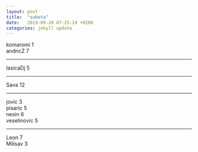 ```yaml
---
layout: post
title:  "subota"
date:   2019-09-28 07:25:24 +0200
categories: jekyll update
---
```


komaromi 1  
andricZ  7  

***

lasicaDj 5  

***

Sava 12  

***

jovic 3  
pisaric 5  
nesin 6  
veselinovic 5  

***

Leon 7  
Milisav 3  